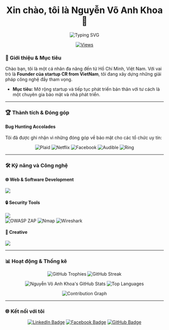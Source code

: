 <h1 align="center">Xin chào, tôi là Nguyễn Võ Anh Khoa 👋</h1>

<div align="center">
  <img src="https://readme-typing-svg.herokuapp.com?font=Fira+Code&pause=1000&color=F7F7F7&width=435&lines=Founder;Bug+Hunter;Fullstack+Developer;Designer+%26+Video+Editor" alt="Typing SVG" />
</div>

<p align="center">
  <a href="https://github.com/Anh-Khoa-PC">
    <img src="https://komarev.com/ghpvc/?username=Anh-Khoa-PC&label=Profile%20views&color=0e75b6&style=flat" alt="Views"/>
  </a>
</p>

### 🚀 Giới thiệu & Mục tiêu

Chào bạn, tôi là một cá nhân đa năng đến từ Hồ Chí Minh, Việt Nam. Với vai trò là **Founder của startup CR from VietNam**, tôi đang xây dựng những giải pháp công nghệ đầy tham vọng.
* **Mục tiêu:** Mở rộng startup và tiếp tục phát triển bản thân với tư cách là một chuyên gia bảo mật và nhà phát triển.

---

### 🏆 Thành tích & Đóng góp

#### Bug Hunting Accolades
Tôi đã được ghi nhận vì những đóng góp về bảo mật cho các tổ chức uy tín:

<p align="center">
  <img src="https://img.shields.io/badge/Plaid-000000?style=for-the-badge&logo=plaid&logoColor=white" alt="Plaid"/>
  <img src="https://img.shields.io/badge/Netflix-E50914?style=for-the-badge&logo=netflix&logoColor=white" alt="Netflix"/>
  <img src="https://img.shields.io/badge/Facebook-1877F2?style=for-the-badge&logo=facebook&logoColor=white" alt="Facebook"/>
  <img src="https://img.shields.io/badge/Audible-F45D00?style=for-the-badge&logo=audible&logoColor=white" alt="Audible"/>
  <img src="https://img.shields.io/badge/Ring-000000?style=for-the-badge&logo=ring&logoColor=white" alt="Ring"/>
</p>

---

### 🛠️ Kỹ năng và Công nghệ

<p align="center">
  <h4>🌐 Web & Software Development</h4>
  <img src="https://skillicons.dev/icons?i=html,css,js,ts,react,nextjs,nodejs,express,mongodb,mysql,go,python,docker,kubernetes,aws,gcp" />
</p>

<p align="center">
  <h4>🔒 Security Tools</h4>
  <img src="https://skillicons.dev/icons?i=linux,burpsuite,nmap,metasploit,wireshark,kali,vscode,git,github" />
  <br>
  <img src="https://img.shields.io/badge/OWASP_ZAP-772953?style=for-the-badge&logo=owasp&logoColor=white" alt="OWASP ZAP"/>
  <img src="https://img.shields.io/badge/Nmap-306998?style=for-the-badge&logo=nmap&logoColor=white" alt="Nmap"/>
  <img src="https://img.shields.io/badge/Wireshark-167900?style=for-the-badge&logo=wireshark&logoColor=white" alt="Wireshark"/>
</p>

<p align="center">
  <h4>🎨 Creative</h4>
  <img src="https://skillicons.dev/icons?i=figma,pr,ae,ps,ai" />
</p>

---

### 📊 Hoạt động & Thống kê

<p align="center">
  <img src="https://github-profile-trophy.vercel.app/?username=Anh-Khoa-PC&theme=juicy-fresh&row=1&no-bg=true" alt="GitHub Trophies" />
  <img src="https://streak-stats.demolab.com/?user=Anh-Khoa-PC&theme=highcontrast&hide_border=true&border_radius=10" alt="GitHub Streak" />
</p>

<p align="center">
  <img src="https://github-readme-stats.vercel.app/api?username=Anh-Khoa-PC&show_icons=true&theme=buefy&hide_rank=false" alt="Nguyễn Võ Anh Khoa's GitHub Stats" />
  <img src="https://github-readme-stats.vercel.app/api/top-langs/?username=Anh-Khoa-PC&layout=compact&theme=buefy" alt="Top Languages" />
</p>

<p align="center">
  <img src="https://github-readme-activity-graph.vercel.app/graph?username=Anh-Khoa-PC&theme=react-dark&hide_border=true" alt="Contribution Graph" />
</p>

---

### 🌐 Kết nối với tôi

<p align="center">
  <a href="https://www.linkedin.com/in/nguy%E1%BB%85n-v%C3%B5-anh-khoa-a893b1306/"><img src="https://img.shields.io/badge/-LinkedIn-blue?style=for-the-badge&logo=linkedin&logoColor=white" alt="LinkedIn Badge"/></a>
  <a href="https://www.facebook.com/anhkhoavnk/"><img src="https://img.shields.io/badge/-Facebook-1877F2?style=for-the-badge&logo=facebook&logoColor=white" alt="Facebook Badge"/></a>
  <a href="https://github.com/Anh-Khoa-PC"><img src="https://img.shields.io/badge/-GitHub-181717?style=for-the-badge&logo=github&logoColor=white" alt="GitHub Badge"/></a>
</p>
